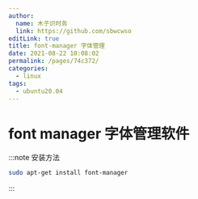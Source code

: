 ```yaml
---
author: 
  name: 木子识时务
  link: https://github.com/sbwcwso
editLink: true
title: font-manager 字体管理
date: 2021-08-22 10:08:02
permalink: /pages/74c372/
categories: 
  - linux 
tags: 
  - ubuntu20.04
---
```



# font manager 字体管理软件

:::note 安装方法

```bash
sudo apt-get install font-manager 
```

:::
